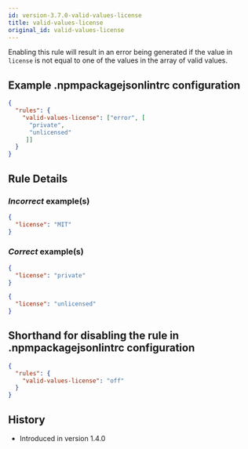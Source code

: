```yaml
---
id: version-3.7.0-valid-values-license
title: valid-values-license
original_id: valid-values-license
---
```


Enabling this rule will result in an error being generated if the value in `license` is not equal to one of the values in the array of valid values.

## Example .npmpackagejsonlintrc configuration

```json
{
  "rules": {
    "valid-values-license": ["error", [
      "private",
      "unlicensed"
     ]]
  }
}
```

## Rule Details

### *Incorrect* example(s)

```json
{
  "license": "MIT"
}
```

### *Correct* example(s)

```json
{
  "license": "private"
}
```

```json
{
  "license": "unlicensed"
}
```

## Shorthand for disabling the rule in .npmpackagejsonlintrc configuration

```json
{
  "rules": {
    "valid-values-license": "off"
  }
}
```

## History

* Introduced in version 1.4.0
